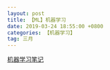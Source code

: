 ```yaml
---
layout: post
title: 【ML】机器学习
date: 2019-03-24 18:55:00 +0800
categories: 【机器学习】
tag: 三月
---
```


[机器学习笔记](https://github.com/clone95/Machine-Learning-Study-Path-March-2019/tree/master/Career%20Paths/Machine%20Learning%20Engineer%20Career%20Path)